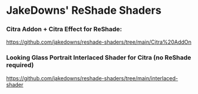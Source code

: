 # JakeDowns' ReShade Shaders

### Citra Addon + Citra Effect for ReShade:
https://github.com/jakedowns/reshade-shaders/tree/main/Citra%20AddOn

### Looking Glass Portrait Interlaced Shader for Citra (no ReShade required)
https://github.com/jakedowns/reshade-shaders/tree/main/interlaced-shader
